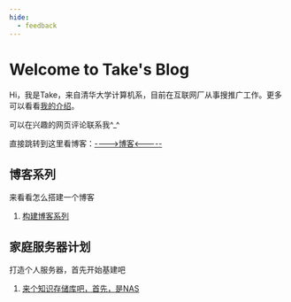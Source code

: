 ```yaml
---
hide:
  - feedback
---
```


# Welcome to Take's Blog

Hi，我是Take，来自清华大学计算机系，目前在互联网厂从事搜推广工作。更多可以看看[我的介绍](./About)。

可以在兴趣的网页评论联系我^_^

直接跳转到这里看博客：[---->博客<-----](./blog/index.md)

## 博客系列

来看看怎么搭建一个博客

1. [构建博客系列](./blog/category/blog)



## 家庭服务器计划

打造个人服务器，首先开始基建吧

1. [来个知识存储库吧，首先，是NAS](./blog/category/nas)



